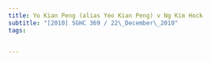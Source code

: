 ```yaml
---
title: Yo Kian Peng (alias Yeo Kian Peng) v Ng Kim Hock 
subtitle: "[2010] SGHC 369 / 22\_December\_2010"
tags:


---
```


